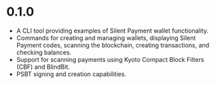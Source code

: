 # 0.1.0

- A CLI tool providing examples of Silent Payment wallet functionality.
- Commands for creating and managing wallets, displaying Silent Payment codes, scanning the blockchain, creating transactions, and checking balances.
- Support for scanning payments using Kyoto Compact Block Filters (CBF) and BlindBit.
- PSBT signing and creation capabilities.
